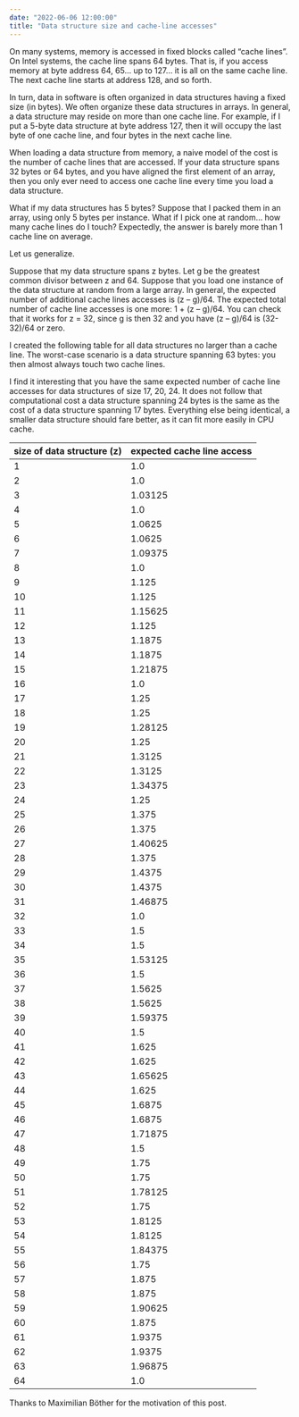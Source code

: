 ```yaml
---
date: "2022-06-06 12:00:00"
title: "Data structure size and cache-line accesses"
---
```




On many systems, memory is accessed in fixed blocks called &ldquo;cache lines&rdquo;. On Intel systems, the cache line spans 64 bytes. That is, if you access memory at byte address 64, 65&hellip; up to 127&hellip; it is all on the same cache line. The next cache line starts at address 128, and so forth.

In turn, data in software is often organized in data structures having a fixed size (in bytes). We often organize these data structures in arrays. In general, a data structure may reside on more than one cache line. For example, if I put a 5-byte data structure at byte address 127, then it will occupy the last byte of one cache line, and four bytes in the next cache line.

When loading a data structure from memory, a naive model of the cost is the number of cache lines that are accessed. If your data structure spans 32 bytes or 64 bytes, and you have aligned the first element of an array, then you only ever need to access one cache line every time you load a data structure.

What if my data structures has 5 bytes? Suppose that I packed them in an array, using only 5 bytes per instance. What if I pick one at random&hellip; how many cache lines do I touch? Expectedly, the answer is barely more than 1 cache line on average.

Let us generalize.

Suppose that my data structure spans z bytes. Let g be the greatest common divisor between z and 64. Suppose that you load one instance of the data structure at random from a large array. In general, the expected number of additional cache lines accesses is (z &#8211; g)/64. The expected total number of cache line accesses is one more: 1 + (z &#8211; g)/64. You can check that it works for z = 32, since g is then 32 and you have (z &#8211; g)/64 is (32-32)/64 or zero.

I created the following table for all data structures no larger than a cache line. The worst-case scenario is a data structure spanning 63 bytes: you then almost always touch two cache lines.

I find it interesting that you have the same expected number of cache line accesses for data structures of size 17, 20, 24. It does not follow that computational cost a data structure spanning 24 bytes is the same as the cost of a data structure spanning 17 bytes. Everything else being identical, a smaller data structure should fare better, as it can fit more easily in CPU cache.

size of data structure (z) |expected cache line access |
-------------------------|-------------------------|
1                        |1.0                      |
2                        |1.0                      |
3                        |1.03125                  |
4                        |1.0                      |
5                        |1.0625                   |
6                        |1.0625                   |
7                        |1.09375                  |
8                        |1.0                      |
9                        |1.125                    |
10                       |1.125                    |
11                       |1.15625                  |
12                       |1.125                    |
13                       |1.1875                   |
14                       |1.1875                   |
15                       |1.21875                  |
16                       |1.0                      |
17                       |1.25                     |
18                       |1.25                     |
19                       |1.28125                  |
20                       |1.25                     |
21                       |1.3125                   |
22                       |1.3125                   |
23                       |1.34375                  |
24                       |1.25                     |
25                       |1.375                    |
26                       |1.375                    |
27                       |1.40625                  |
28                       |1.375                    |
29                       |1.4375                   |
30                       |1.4375                   |
31                       |1.46875                  |
32                       |1.0                      |
33                       |1.5                      |
34                       |1.5                      |
35                       |1.53125                  |
36                       |1.5                      |
37                       |1.5625                   |
38                       |1.5625                   |
39                       |1.59375                  |
40                       |1.5                      |
41                       |1.625                    |
42                       |1.625                    |
43                       |1.65625                  |
44                       |1.625                    |
45                       |1.6875                   |
46                       |1.6875                   |
47                       |1.71875                  |
48                       |1.5                      |
49                       |1.75                     |
50                       |1.75                     |
51                       |1.78125                  |
52                       |1.75                     |
53                       |1.8125                   |
54                       |1.8125                   |
55                       |1.84375                  |
56                       |1.75                     |
57                       |1.875                    |
58                       |1.875                    |
59                       |1.90625                  |
60                       |1.875                    |
61                       |1.9375                   |
62                       |1.9375                   |
63                       |1.96875                  |
64                       |1.0                      |


Thanks to Maximilian Böther for the motivation of this post.

